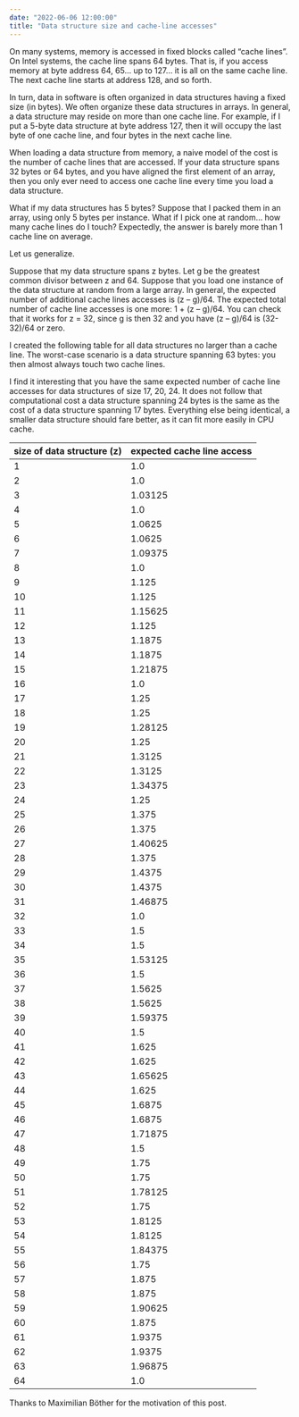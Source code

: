 ```yaml
---
date: "2022-06-06 12:00:00"
title: "Data structure size and cache-line accesses"
---
```




On many systems, memory is accessed in fixed blocks called &ldquo;cache lines&rdquo;. On Intel systems, the cache line spans 64 bytes. That is, if you access memory at byte address 64, 65&hellip; up to 127&hellip; it is all on the same cache line. The next cache line starts at address 128, and so forth.

In turn, data in software is often organized in data structures having a fixed size (in bytes). We often organize these data structures in arrays. In general, a data structure may reside on more than one cache line. For example, if I put a 5-byte data structure at byte address 127, then it will occupy the last byte of one cache line, and four bytes in the next cache line.

When loading a data structure from memory, a naive model of the cost is the number of cache lines that are accessed. If your data structure spans 32 bytes or 64 bytes, and you have aligned the first element of an array, then you only ever need to access one cache line every time you load a data structure.

What if my data structures has 5 bytes? Suppose that I packed them in an array, using only 5 bytes per instance. What if I pick one at random&hellip; how many cache lines do I touch? Expectedly, the answer is barely more than 1 cache line on average.

Let us generalize.

Suppose that my data structure spans z bytes. Let g be the greatest common divisor between z and 64. Suppose that you load one instance of the data structure at random from a large array. In general, the expected number of additional cache lines accesses is (z &#8211; g)/64. The expected total number of cache line accesses is one more: 1 + (z &#8211; g)/64. You can check that it works for z = 32, since g is then 32 and you have (z &#8211; g)/64 is (32-32)/64 or zero.

I created the following table for all data structures no larger than a cache line. The worst-case scenario is a data structure spanning 63 bytes: you then almost always touch two cache lines.

I find it interesting that you have the same expected number of cache line accesses for data structures of size 17, 20, 24. It does not follow that computational cost a data structure spanning 24 bytes is the same as the cost of a data structure spanning 17 bytes. Everything else being identical, a smaller data structure should fare better, as it can fit more easily in CPU cache.

size of data structure (z) |expected cache line access |
-------------------------|-------------------------|
1                        |1.0                      |
2                        |1.0                      |
3                        |1.03125                  |
4                        |1.0                      |
5                        |1.0625                   |
6                        |1.0625                   |
7                        |1.09375                  |
8                        |1.0                      |
9                        |1.125                    |
10                       |1.125                    |
11                       |1.15625                  |
12                       |1.125                    |
13                       |1.1875                   |
14                       |1.1875                   |
15                       |1.21875                  |
16                       |1.0                      |
17                       |1.25                     |
18                       |1.25                     |
19                       |1.28125                  |
20                       |1.25                     |
21                       |1.3125                   |
22                       |1.3125                   |
23                       |1.34375                  |
24                       |1.25                     |
25                       |1.375                    |
26                       |1.375                    |
27                       |1.40625                  |
28                       |1.375                    |
29                       |1.4375                   |
30                       |1.4375                   |
31                       |1.46875                  |
32                       |1.0                      |
33                       |1.5                      |
34                       |1.5                      |
35                       |1.53125                  |
36                       |1.5                      |
37                       |1.5625                   |
38                       |1.5625                   |
39                       |1.59375                  |
40                       |1.5                      |
41                       |1.625                    |
42                       |1.625                    |
43                       |1.65625                  |
44                       |1.625                    |
45                       |1.6875                   |
46                       |1.6875                   |
47                       |1.71875                  |
48                       |1.5                      |
49                       |1.75                     |
50                       |1.75                     |
51                       |1.78125                  |
52                       |1.75                     |
53                       |1.8125                   |
54                       |1.8125                   |
55                       |1.84375                  |
56                       |1.75                     |
57                       |1.875                    |
58                       |1.875                    |
59                       |1.90625                  |
60                       |1.875                    |
61                       |1.9375                   |
62                       |1.9375                   |
63                       |1.96875                  |
64                       |1.0                      |


Thanks to Maximilian Böther for the motivation of this post.

